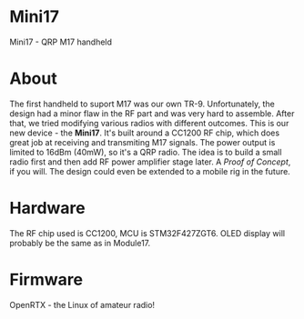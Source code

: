 # Mini17
Mini17 - QRP M17 handheld

# About
The first handheld to suport M17 was our own TR-9. Unfortunately, the design had a minor flaw in the RF part and was very hard to assemble. After that, we tried modifying various radios with different outcomes. This is our new device - the **Mini17**. It's built around a CC1200 RF chip, which does great job at receiving and transmiting M17 signals. The power output is limited to 16dBm (40mW), so it's a QRP radio. The idea is to build a small radio first and then add RF power amplifier stage later. A *Proof of Concept*, if you will. The design could even be extended to a mobile rig in the future.

# Hardware
The RF chip used is CC1200, MCU is STM32F427ZGT6. OLED display will probably be the same as in Module17.

# Firmware
OpenRTX - the Linux of amateur radio!
